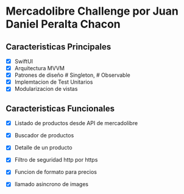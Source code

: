 # Mercadolibre Challenge por Juan Daniel Peralta Chacon
## Caracteristicas Principales 

- [x] SwiftUI
- [x] Arquitectura MVVM
- [x] Patrones de diseño # Singleton, # Observable
- [x] Implemtacion de Test Unitarios
- [x] Modularizacion de vistas

## Caracteristicas Funcionales

- [x] Listado de productos desde API de mercadolibre
- [x] Buscador de productos
- [x] Detalle de un producto
- [x] Filtro de seguridad http por https
- [x] Funcion de formato para precios
- [x] llamado asincrono de images


